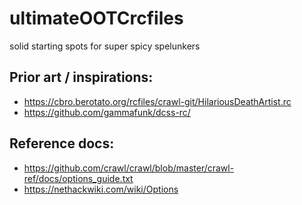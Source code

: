 # ultimateOOTCrcfiles
solid starting spots for super spicy spelunkers

## Prior art / inspirations:
* https://cbro.berotato.org/rcfiles/crawl-git/HilariousDeathArtist.rc
* https://github.com/gammafunk/dcss-rc/

## Reference docs:
* https://github.com/crawl/crawl/blob/master/crawl-ref/docs/options_guide.txt
* https://nethackwiki.com/wiki/Options
